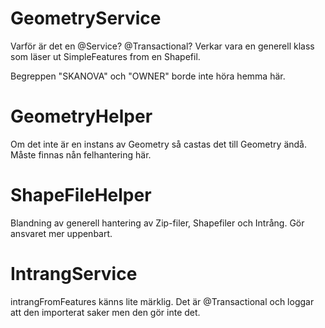 # GeometryService
Varför är det en @Service? @Transactional?
Verkar vara en generell klass som läser ut SimpleFeatures from en Shapefil.

Begreppen "SKANOVA" och "OWNER" borde inte höra hemma här.

# GeometryHelper
Om det inte är en instans av Geometry så castas det till Geometry ändå. Måste finnas nån felhantering här. 

# ShapeFileHelper
Blandning av generell hantering av Zip-filer, Shapefiler och Intrång. Gör ansvaret mer uppenbart.
 
# IntrangService
intrangFromFeatures känns lite märklig. Det är @Transactional och loggar att den importerat saker men den gör
inte det.

